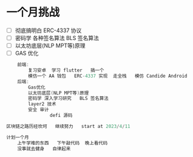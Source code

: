 # 一个月挑战 


* [ ] 彻底搞明白   ERC-4337 协议
* [ ] 密码学  各种签名算法   BLS 签名算法
* [ ] 以太坊底层(NLP MPT等)原理
* [ ] GAS 优化

```c
    前端:
        复习安卓  学习 flutter   搞一个
        模仿一个 AA 钱包   ERC-4337 实现  走全栈   模仿 Candide Android 
    后端:
        Gas优化
        以太坊底层(NLP MPT等)原理
        密码学 深入学习研究   BLS 签名算法
        layer2 技术
        安全 审计
                defi 源码

区块链之路历经坎坷   继续努力   start at 2023/4/11  

计划一个月 
    上午学难的东西   下午敲代码  晚上看代码 
    没事就去健身   自律起来

```

 
